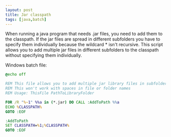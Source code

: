 ```yaml
---
layout: post
title: Jar classpath
tags: [java,batch]
---
```


When running a java program that needs .jar files, you need to add them to the classpath. If the jar files are spread in different subfolders you have to specify them individually because the wildcard \* isn't recursive. This script allows you to add multiple jar files in different subfolders to the classpath without specifying them individually.

Windows batch file:

```bat
@echo off

REM This file allows you to add multiple jar library files in subfolders to the classpath
REM This won't work with spaces in file or folder names
REM Usage: ThisFile PathToLibraryFolder

FOR /R "%~1" %%a in (*.jar) DO CALL :AddToPath %%a
ECHO %CLASSPATH%
GOTO :EOF

:AddToPath
SET CLASSPATH=%1;%CLASSPATH%
GOTO :EOF
```
